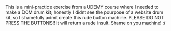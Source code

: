 This is a mini-practice exercise from a UDEMY course where I needed to make a DOM drum kit;
 honestly I didnt see the pourpose of a website drum kit,
 so I shamefully admit create this rude button machine.
PLEASE DO NOT PRESS THE BUTTONS!! It will return a rude insult.
Shame on you machine! :(

